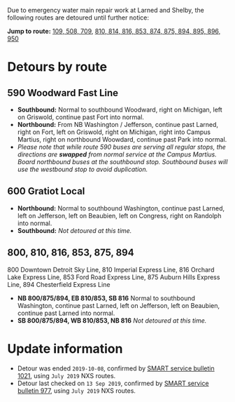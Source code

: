 Due to emergency water main repair work at Larned and Shelby, the following routes are detoured until further notice:

**Jump to route:** [109, 508, 709](#109--508--709), [810, 814, 816, 853, 874, 875, 894, 895, 896, 950](#810--814--816--853--874--875--894--895--896--950)

# Detours by route

## 590 Woodward Fast Line
* **Southbound:** Normal to southbound Woodward, right on Michigan, left on Griswold, continue past Fort into normal.
* **Northbound:** From NB Washington / Jefferson, continue past Larned, right on Fort, left on Griswold, right on Michigan, right into Campus Martius, right on northbound Woowdard, continue past Park into normal.
* *Please note that while route 590 buses are serving all regular stops, the directions are **swapped** from normal service at the Campus Martius. Board northbound buses at the southbound stop. Southbound buses will use the westbound stop to avoid duplication.*

## 600 Gratiot Local
* **Northbound:** Normal to southbound Washington, continue past Larned, left on Jefferson, left on Beaubien, left on Congress, right on Randolph into normal.
* **Southbound:** *Not detoured at this time.*

## 800, 810, 816, 853, 875, 894
800 Downtown Detroit Sky Line, 810 Imperial Express Line, 816 Orchard Lake Express Line, 853 Ford Road Express Line, 875 Auburn Hills Express Line, 894 Chesterfield Express Line

* **NB 800/875/894, EB 810/853, SB 816** Normal to southbound Washington, continue past Larned, left on Jefferson, left on Beaubien, continue past Larned into normal.
* **SB 800/875/894, WB 810/853, NB 816** *Not detoured at this time.*

# Update information
* Detour was ended `2019-10-08`, confirmed by [SMART service bulletin 1021](https://web.archive.org/web/20191014161138/http://www.smartbus.org/Schedules/Service-Bulletins/BulletinId/1021), using `July 2019` NXS routes.
* Detour last checked on `13 Sep 2019`, confirmed by [SMART service bulletin 977](https://web.archive.org/web/20190913205537/http://www.smartbus.org/Schedules/Service-Bulletins/BulletinId/977), using `July 2019` NXS routes.
